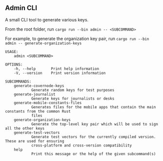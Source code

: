 ## Admin CLI

A small CLI tool to generate various keys.

From the root folder, run `cargo run --bin admin -- <SUBCOMMAND>`

For example, to generate the organization key pair, run `cargo run --bin admin -- generate-organization-keys`

```
USAGE:
    admin <SUBCOMMAND>

OPTIONS:
    -h, --help       Print help information
    -V, --version    Print version information

SUBCOMMANDS:
    generate-covernode-keys
            Generate random keys for test purposes
    generate-journalist
            Generate keys for journalists or desks
    generate-mobile-constants-files
            Generates files for the mobile apps that contain the main constants from the common Rust
            files
    generate-organization-keys
            Generate the top-level key pair which will be used to sign all the other keys
    generate-test-vectors
            Generate test vectors for the currently compiled version. These are used for ensuring
            cross-platform and cross-version compatibility
    help
            Print this message or the help of the given subcommand(s)
```

